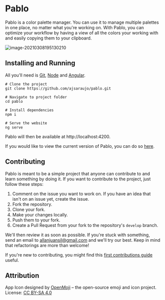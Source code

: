 # Pablo

Pablo is a color palette manager. You can use it to manage multiple palettes in one place, no matter what you're working on. With Pablo, you can optimize your workflow by having a view of all the colors your working with and easily copying them to your clipboard.

![image-20210308195130210](docs/app-screenshot.png)

## Installing and Running

All you'll need is [Git](https://git-scm.com/), [Node](https://nodejs.org/en/) and [Angular](https://angular.io/cli).

```
# Clone the project
git clone https://github.com/ajsaraujo/pablo.git

# Navigate to project folder
cd pablo

# Install dependencies
npm i

# Serve the website
ng serve
```

Pablo will then be available at http://localhost:4200.

If you would like to view the current version of Pablo, you can do so [here](https://ajsaraujo.github.io/pablo/index.html).

## Contributing

Pablo is meant to be a simple project that anyone can contribute to and learn something by doing it. If you want to contribute to the project, just follow these steps:

1. Comment on the issue you want to work on. If you have an idea that isn't on an issue yet, create the issue.
2. Fork the repository.
3. Clone your fork.
4. Make your changes locally.
5. Push them to your fork.
6. Create a Pull Request from your fork to the repository's `develop` branch.

We'll then review it as soon as possible. If you're stuck with something, send an email to allanjuansil@gmail.com and we'll try our best. Keep in mind that refactorings are more than welcome!


If you're new to contributing, you might find this [first contributions guide](https://github.com/firstcontributions/first-contributions) useful.
## Attribution

App Icon designed by [OpenMoji](https://openmoji.org/) – the open-source emoji and icon project. License: [CC BY-SA 4.0](https://creativecommons.org/licenses/by-sa/4.0/#)
